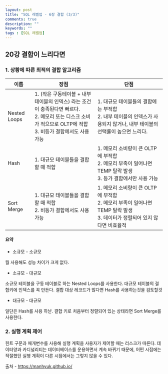 ```yaml
---
layout: post
title: "SQL 레벨업 - 6장 결합 (3/3)"
comments: true
description: ""
keywords: ""
tags : [SQL 레벨업]
---
```




## 20강 결합이 느리다면



### 1. 상황에 따른 최적의 결합 알고리즘

| 이름         | 장점                                                         | 단점                                                         |
| ------------ | ------------------------------------------------------------ | ------------------------------------------------------------ |
| Nested Loops | 1. (작은 구동테이블 + 내부 테이블의 인덱스) 라는 조건이 충족된다면 빠르다. <br />2. 메모리 또는 디스크 소비가 적으므로 OLTP에 적합<br />3. 비등가 결합에서도 사용 가능 | 1. 대규모 테이블들의 결합에는 부적합<br />2. 내부 테이블의 인덱스가 사용되지 않거나, 내부 테이블의 선택률이 높으면 느리다. |
| Hash         | 1. 대규모 테이블들을 결합할 때 적합                          | 1. 메모리 소비량이 큰 OLTP에 부적합<br />2. 메모리 부족이 일어나면 TEMP 탈락 발생<br />3. 등가 결합에서만 사용 가능 |
| Sort Merge   | 1. 대규모 테이블들을 결합할 때 적합<br />2. 비등가 결합에서도 사용 가능 | 1. 메모리 소비량이 큰 OLTP에 부적합<br />2. 메모리 부족이 일어나면 TEMP 탈락 발생<br />3. 데이터가 정렬되어 있지 않다면 비효율적 |



#### 요약

- 소규모 - 소규모

뭘 사용해도 성능 차이가 크게 없다.



- 소규모 - 대규모

소규모 테이블을 구동 테이블로 하는 Nested Loops를 사용한다. 대규모 테이블의 결합키에 인덱스를 꼭 만든다. 결합 대상 레코드가 많다면 Hash를 사용하는것을 검토할것



- 대규모 - 대규모

일단은 Hash를 사용 하낟. 결합 키로 처음부터 정렬되어 있는 상태라면 Sort Merge를 사용한다.



### 2. 실행 계획 제어

힌트 구문과 매개변수를 사용해 실행 계획을 사용자가 제어할 때는 리스크가 따른다. 데이터양과 카디널리티는 데이터베이스를 운용하면서 계속 바뀌기 때문에, 어떤 시점에는 적절했던 실행 계획이 다른 시점에서는 그렇지 않을 수 있다.


출처 - https://manhyuk.github.io/



